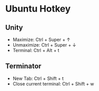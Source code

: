 # Ubuntu Hotkey
## Unity
- Maximize: Ctrl + Super + ↑
- Unmaximize: Ctrl + Super + ↓
- Terminal: Ctrl + Alt + t

## Terminator
- New Tab: Ctrl + Shift + t
- Close current terminal: Ctrl + Shift + w
